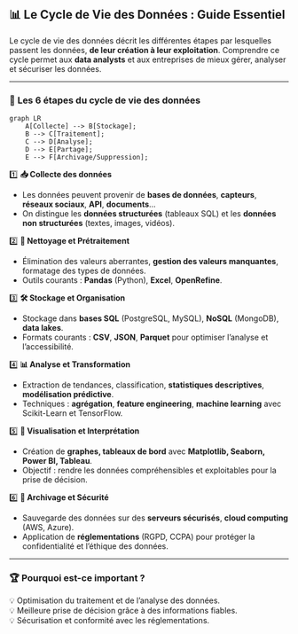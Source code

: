 ## 📊 **Le Cycle de Vie des Données : Guide Essentiel**  

Le cycle de vie des données décrit les différentes étapes par lesquelles passent les données, **de leur création à leur exploitation**. Comprendre ce cycle permet aux **data analysts** et aux entreprises de mieux gérer, analyser et sécuriser les données.  

---

### 🔄 **Les 6 étapes du cycle de vie des données**  

```mermaid
graph LR
    A[Collecte] --> B[Stockage];
    B --> C[Traitement];
    C --> D[Analyse];
    D --> E[Partage];
    E --> F[Archivage/Suppression];
```

1️⃣ **📥 Collecte des données**  
   - Les données peuvent provenir de **bases de données**, **capteurs**, **réseaux sociaux**, **API**, **documents**...  
   - On distingue les **données structurées** (tableaux SQL) et les **données non structurées** (textes, images, vidéos).  

2️⃣ **🔧 Nettoyage et Prétraitement**  
   - Élimination des valeurs aberrantes, **gestion des valeurs manquantes**, formatage des types de données.  
   - Outils courants : **Pandas** (Python), **Excel**, **OpenRefine**.  

3️⃣ **🛠️ Stockage et Organisation**  
   - Stockage dans **bases SQL** (PostgreSQL, MySQL), **NoSQL** (MongoDB), **data lakes**.  
   - Formats courants : **CSV**, **JSON**, **Parquet** pour optimiser l’analyse et l’accessibilité.  

4️⃣ **📊 Analyse et Transformation**  
   - Extraction de tendances, classification, **statistiques descriptives**, **modélisation prédictive**.  
   - Techniques : **agrégation**, **feature engineering**, **machine learning** avec Scikit-Learn et TensorFlow.  

5️⃣ **🎨 Visualisation et Interprétation**  
   - Création de **graphes, tableaux de bord** avec **Matplotlib, Seaborn, Power BI, Tableau**.  
   - Objectif : rendre les données compréhensibles et exploitables pour la prise de décision.  

6️⃣ **🔐 Archivage et Sécurité**  
   - Sauvegarde des données sur des **serveurs sécurisés**, **cloud computing** (AWS, Azure).  
   - Application de **réglementations** (RGPD, CCPA) pour protéger la confidentialité et l’éthique des données.  

---

### 🏆 **Pourquoi est-ce important ?**  
💡 Optimisation du traitement et de l’analyse des données.  
💡 Meilleure prise de décision grâce à des informations fiables.  
💡 Sécurisation et conformité avec les réglementations. 